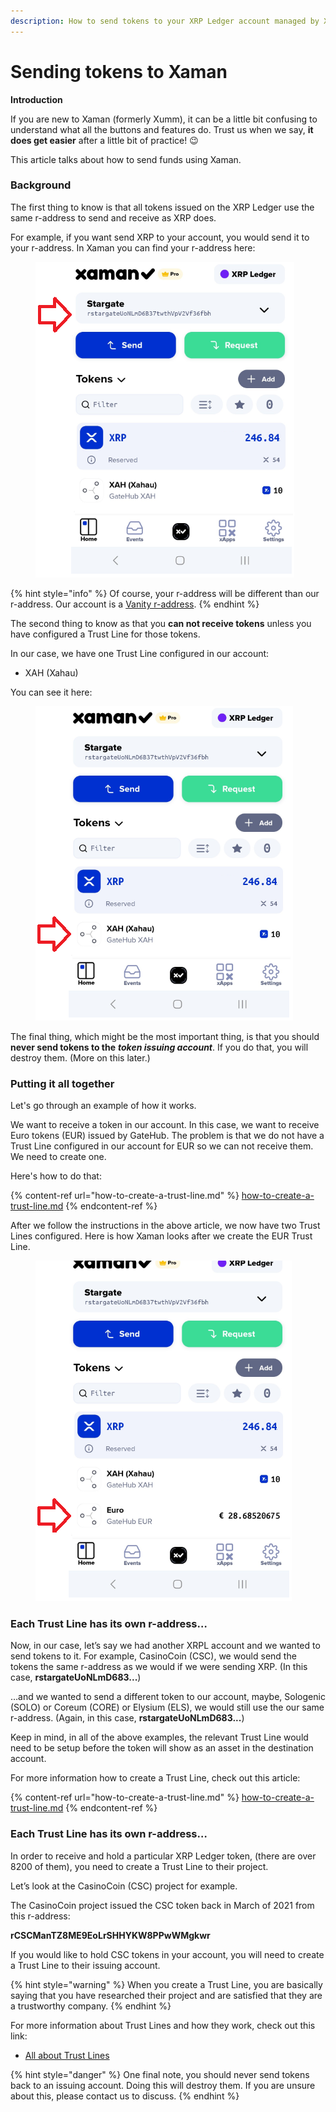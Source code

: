 ```yaml
---
description: How to send tokens to your XRP Ledger account managed by Xaman
---
```


# Sending tokens to Xaman

**Introduction**

If you are new to Xaman (formerly Xumm), it can be a little bit confusing to understand what all the buttons and features do. Trust us when we say, **it does get easier** after a little bit of practice! 😉

This article talks about how to send funds using Xaman.

### **Background**

The first thing to know is that all tokens issued on the XRP Ledger use the same r-address to send and receive as XRP does.&#x20;

For example, if you want send XRP to your account, you would send it to your r-address. In Xaman you can find your r-address here:

<figure><img src="../.gitbook/assets/Main scree - r-address.png" alt=""><figcaption></figcaption></figure>

{% hint style="info" %}
Of course, your r-address will be different than our r-address. Our account is a [Vanity r-address](../xumm-pro-beta/features-of-pro/vanity-addresses.md).
{% endhint %}

The second thing to know as that you **can not receive tokens** unless you have configured a Trust Line for those tokens.

In our case, we have one Trust Line configured in our account:

* XAH (Xahau)

You can see it here:

<figure><img src="../.gitbook/assets/GateHub EUR.png" alt=""><figcaption></figcaption></figure>

The final thing, which might be the most important thing, is that you should **never send tokens to the** _**token issuing account**_. If you do that, you will destroy them. (More on this later.)

### Putting it all together

Let's go through an example of how it works.

We want to receive a token in our account. In this case, we want to receive Euro tokens (EUR) issued by GateHub. The problem is that we do not have a Trust Line configured in our account for EUR so we can not receive them. We need to create one.

Here's how to do that:

{% content-ref url="how-to-create-a-trust-line.md" %}
[how-to-create-a-trust-line.md](how-to-create-a-trust-line.md)
{% endcontent-ref %}

After we follow the instructions in the above article, we now have two Trust Lines configured. Here is how Xaman looks after we create the EUR Trust Line.

<figure><img src="../.gitbook/assets/image.png" alt=""><figcaption></figcaption></figure>

### **Each Trust Line has its own r-address…**





Now, in our case, let’s say we had another XRPL account and we wanted to send tokens to it. For example, CasinoCoin (CSC), we would send the tokens the same r-address as we would if we were sending XRP. (In this case, **rstargateUoNLmD683...**)

…and we wanted to send a different token to our account, maybe, Sologenic (SOLO) or Coreum (CORE) or Elysium (ELS), we would still use the our same r-address. (Again, in this case, **rstargateUoNLmD683...**)

Keep in mind, in all of the above examples, the relevant Trust Line would need to be setup before the token will show as an asset in the destination account.

For more information how to create a Trust Line, check out this article:

{% content-ref url="how-to-create-a-trust-line.md" %}
[how-to-create-a-trust-line.md](how-to-create-a-trust-line.md)
{% endcontent-ref %}

### **Each Trust Line has its own r-address…**

In order to receive and hold a particular XRP Ledger token, (there are over 8200 of them), you need to create a Trust Line to their project.

Let’s look at the CasinoCoin (CSC) project for example.

The CasinoCoin project issued the CSC token back in March of 2021 from this r-address:

**rCSCManTZ8ME9EoLrSHHYKW8PPwWMgkwr**

If you would like to hold CSC tokens in your account, you will need to create a Trust Line to their issuing account.&#x20;

{% hint style="warning" %}
When you create a Trust Line, you are basically saying that you have researched their project and are satisfied that they are a trustworthy company.
{% endhint %}

For more information about Trust Lines and how they work, check out this link:

* [All about Trust Lines](https://xrpl.org/trust-lines-and-issuing.html#trust-lines-and-issuing)

{% hint style="danger" %}
One final note, you should never send tokens back to an issuing account. Doing this will destroy them. If you are unsure about this, please contact us to discuss.
{% endhint %}
